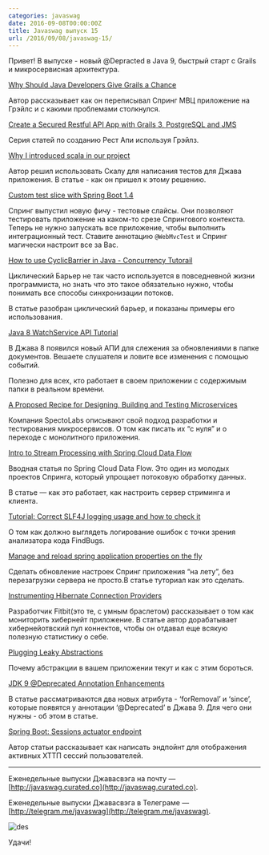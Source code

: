 ```yaml
---
categories: javaswag
date: 2016-09-08T00:00:00Z
title: Javaswag выпуск 15
url: /2016/09/08/javaswag-15/
---
```


Привет! В выпуске - новый @Depracted в Java 9, быстрый старт с Grails и микросервисная архитектура.

[Why Should Java Developers Give Grails a Chance](https://www.toptal.com/grails/should-java-developers-give-grails-chance)

Автор рассказывает как он переписывал Спринг МВЦ приложение на Грэйлс и с какими проблемами столкнулся.

[Create a Secured Restful API App with Grails 3, PostgreSQL and JMS](http://giri-tech.blogspot.ru/2016/08/create-secured-restful-api-app-with.html)

Серия статей по созданию Рест Апи используя Грэйлз. 

[Why I introduced scala in our project](http://techblog.bozho.net/why-i-introduced-scala-in-our-project/)

Автор решил использовать Скалу для написания тестов для Джава приложения. В статье  - как он пришел к этому решению.

[Custom test slice with Spring Boot 1.4](https://spring.io/blog/2016/08/30/custom-test-slice-with-spring-boot-1-4)

Спринг выпустил новую фичу - тестовые слайсы. Они позволяют тестировать приложение на каком-то срезе Спрингового контекста. Теперь не нужно запускать все приложение, чтобы выполнить интеграционный тест. Ставите аннотацию `@WebMvcTest` и Спринг магически настроит все за Вас. 


[How to use CyclicBarrier in Java - Concurrency Tutorail](http://www.java67.com/2015/06/how-to-use-cyclicbarrier-in-java.html)

Циклический Барьер не так часто используется в повседневной жизни программиста, но знать что это такое обязательно нужно, чтобы понимать все способы синхронизации потоков. 

В статье разобран циклический барьер, и показаны примеры его использования. 

[Java 8 WatchService API Tutorial](http://howtodoinjava.com/java-8/java-8-watchservice-api-tutorial/)

В Джава 8 появился новый АПИ для слежения за обновлениями в папке документов. Вешаете слушателя и ловите все изменения с помощью событий. 

Полезно для всех, кто работает в своем приложении с содержимым папки в реальном времени.

[A Proposed Recipe for Designing, Building and Testing Microservices](https://specto.io/blog/recipe-for-designing-building-testing-microservices.html)

Компания SpectoLabs описывают свой подход разработки и тестирования микросервисов. О том как писать их “с нуля” и о переходе с монолитного приложения.

[Intro to Stream Processing with Spring Cloud Data Flow](http://www.baeldung.com/spring-cloud-data-flow-stream-processing)

Вводная статья по Spring Cloud Data Flow. Это один из молодых проектов Спринга, который упрощает потоковую обработку данных.

В статье — как это работает, как настроить сервер стриминга и клиента.

[Tutorial: Correct SLF4J logging usage and how to check it](https://gualtierotesta.wordpress.com/2016/02/27/tutorial-correct-slf4j-logging-usage-and-how-to-check-it/)

О том как должно выглядеть логирование ошибок с точки зрения анализатора кода FindBugs. 

[Manage and reload spring application properties on the fly](http://jeroenbellen.ghost.io/manage-and-reload-spring-application-properties-on-the-fly/)

Сделать обновление настроек Спринг приложения “на лету”, без перезагрузки сервера не просто.В статье туториал как это сделать.

[Instrumenting Hibernate Connection Providers](https://eng.fitbit.com/instrumenting-hibernate-connection-providers/)

Разработчик Fitbit(это те, с умным браслетом) рассказывает о том как мониторить хибернейт приложение. В статье автор дорабатывает хибернейотвский пул коннектов, чтобы он отдавал еще всякую полезную статистику о себе.

[Plugging Leaky Abstractions](https://blog.ndepend.com/plugging-leaky-abstractions/)

Почему абстракции в вашем приложении текут и как с этим бороться.

[JDK 9 @Deprecated Annotation Enhancements](http://marxsoftware.blogspot.ru/2016/08/jdk-9-deprecated-annotation-enhancements.html)

В статье рассматриваются два новых атрибута - ‘forRemoval’ и ‘since’, которые появятся у аннотации ‘@Deprecated’ в Джава 9. Для чего они нужны - об этом в статье.
 
[Spring Boot: Sessions actuator endpoint](https://moelholm.com/2016/08/22/spring-boot-sessions-actuator-endpoint/)

Автор статьи рассказывает как написать эндпойнт для отображения активных ХТТП сессий пользователей.

----
Еженедельные выпуски Джавасвэга на почту — [http://javaswag.curated.co](http://javaswag.curated.co).

Еженедельные выпуски Джавасвэга в Телеграме — [http://telegram.me/javaswag](http://telegram.me/javaswag).

![des](/images/real_programmers.jpeg)

Удачи!